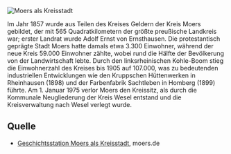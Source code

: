 ![Moers als Kreisstadt](./images/moers-gs/p8.1.jpg)

Im Jahr 1857 wurde aus Teilen des Kreises Geldern der Kreis Moers gebildet, der mit 565 Quadratkilometern der größte preußische Landkreis war; erster Landrat wurde Adolf Ernst von Ernsthausen. Die protestantisch geprägte Stadt Moers hatte damals etwa 3.300 Einwohner, während der neue Kreis 59.000 Einwohner zählte, wobei rund die Hälfte der Bevölkerung von der Landwirtschaft lebte. Durch den linksrheinischen Kohle-Boom stieg die Einwohnerzahl des Kreises bis 1905 auf 107.000, was zu bedeutenden industriellen Entwicklungen wie den Kruppschen Hüttenwerken in Rheinhausen (1898) und der Farbenfabrik Sachtleben in Homberg (1899) führte. Am 1. Januar 1975 verlor Moers den Kreissitz, als durch die Kommunale Neugliederung der Kreis Wesel entstand und die Kreisverwaltung nach Wesel verlegt wurde.

Quelle
------

* [Geschichtsstation Moers als Kreisstadt], moers.de

[Geschichtsstation Moers als Kreisstadt]: https://www.moers.de/leben-moers/geschichtsstation/geschichtsstation-08-moers-als-kreisstadt
